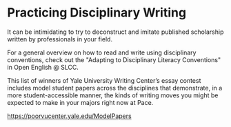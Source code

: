 
# Practicing Disciplinary Writing

It can be intimidating to try to deconstruct and imitate published scholarship written by professionals in your field. 

For a general overview on how to read and write using disciplinary conventions, check out the "Adapting to Disciplinary Literacy Conventions" in Open English @ SLCC. 



This list of winners of Yale University Writing Center’s essay contest includes model student papers across the disciplines that demonstrate, in a more student-accessible manner, the kinds of writing moves you might be expected to make in your majors right now at Pace.




https://poorvucenter.yale.edu/ModelPapers